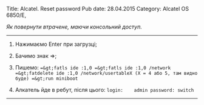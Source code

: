 Title: Alcatel. Reset password
Pub date: 28.04.2015
Category: Alcatel OS 6850/E, 

_Як повернути втрачене, маючи консольний доступ._

-----

1. Нажимаємо Enter при загрузці;
2. Бачимо знак =&gt;;
3. Пишемо:
`=&gt;fatls ide :1,0
=&gt;fatls ide :1,0 /network
=&gt;fatdelete ide :1,0 /network/usertableX (X = 4 або 5, там видно буде)
=&gt;run miniboot`

4. Алкатель йде в ребут, після цього:
`login:    admin
password: switch`
-----